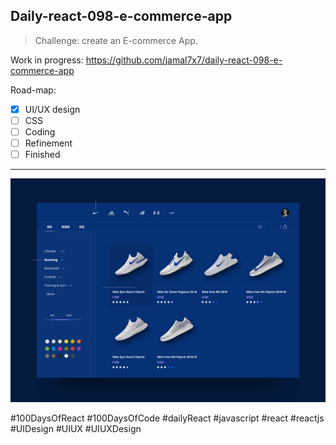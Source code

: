 ## Daily-react-098-e-commerce-app

> Challenge: create an E-commerce App.

Work in progress: https://github.com/jamal7x7/daily-react-098-e-commerce-app

Road-map:

- [x] UI/UX design
- [ ] CSS
- [ ] Coding
- [ ] Refinement
- [ ] Finished

---

![Alt text](src/images/daily-react-098-e-commerce-app.png?raw=true "App UI")



#100DaysOfReact #100DaysOfCode #dailyReact #javascript #react #reactjs #UIDesign #UIUX #UIUXDesign
